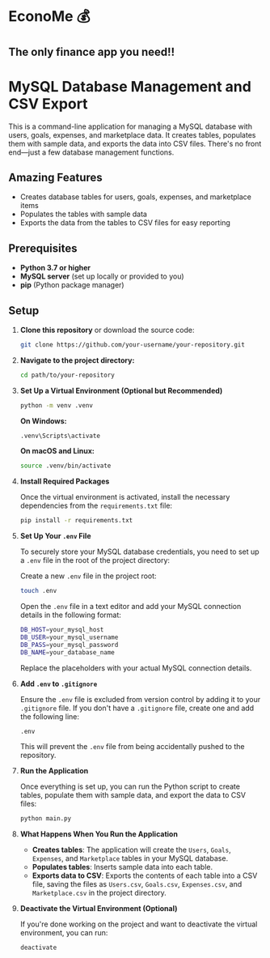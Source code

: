 # EconoMe 💰
## The only finance app you need!!

# MySQL Database Management and CSV Export

This is a command-line application for managing a MySQL database with users, goals, expenses, and marketplace data. It creates tables, populates them with sample data, and exports the data into CSV files. There's no front end—just a few database management functions.

## Amazing Features

- Creates database tables for users, goals, expenses, and marketplace items
- Populates the tables with sample data
- Exports the data from the tables to CSV files for easy reporting

## Prerequisites

- **Python 3.7 or higher**
- **MySQL server** (set up locally or provided to you)
- **pip** (Python package manager)

## Setup

1. **Clone this repository** or download the source code:

   ```bash
   git clone https://github.com/your-username/your-repository.git
   ```

2. **Navigate to the project directory:**

    ```bash
    cd path/to/your-repository
    ```

3. **Set Up a Virtual Environment (Optional but Recommended)**

    ```bash
    python -m venv .venv
    ```

    **On Windows:**

    ```bash
    .venv\Scripts\activate
    ```

    **On macOS and Linux:**

    ```bash
    source .venv/bin/activate
    ```

4. **Install Required Packages**

    Once the virtual environment is activated, install the necessary dependencies from the `requirements.txt` file:

    ```bash
    pip install -r requirements.txt
    ```

5. **Set Up Your `.env` File**

    To securely store your MySQL database credentials, you need to set up a `.env` file in the root of the project directory:

    Create a new `.env` file in the project root:

    ```bash
    touch .env
    ```

    Open the `.env` file in a text editor and add your MySQL connection details in the following format:

    ```bash
    DB_HOST=your_mysql_host
    DB_USER=your_mysql_username
    DB_PASS=your_mysql_password
    DB_NAME=your_database_name
    ```

    Replace the placeholders with your actual MySQL connection details.


6. **Add `.env` to `.gitignore`**

    Ensure the `.env` file is excluded from version control by adding it to your `.gitignore` file. If you don't have a `.gitignore` file, create one and add the following line:

    ```bash
    .env
    ```

    This will prevent the `.env` file from being accidentally pushed to the repository.

7. **Run the Application**

    Once everything is set up, you can run the Python script to create tables, populate them with sample data, and export the data to CSV files:

    ```bash
    python main.py
    ```

8. **What Happens When You Run the Application**

    - **Creates tables**: The application will create the `Users`, `Goals`, `Expenses`, and `Marketplace` tables in your MySQL database.
    - **Populates tables**: Inserts sample data into each table.
    - **Exports data to CSV**: Exports the contents of each table into a CSV file, saving the files as `Users.csv`, `Goals.csv`, `Expenses.csv`, and `Marketplace.csv` in the project directory.

9. **Deactivate the Virtual Environment (Optional)**

    If you're done working on the project and want to deactivate the virtual environment, you can run:

    ```bash
    deactivate
    ```




